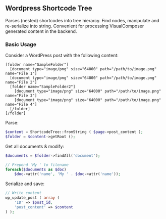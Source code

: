 ## Wordpress Shortcode Tree

Parses (nested) shortcodes into tree hierarcy. Find nodes, manipulate and re-serialize into string. Convenient for processing VisualComposer generated content in the backend.

### Basic Usage

Consider a WordPress post with the following content:

```
[folder name="SampleFolder"]
  [document type="image/png" size="64000" path="/path/to/image.png" name="File 1"]
  [document type="image/png" size="64000" path="/path/to/image.png" name="File 2"]
  [folder name="SampleFolder2"]
    [document type="image/png" size="64000" path="/path/to/image.png" name="File 3"]
    [document type="image/png" size="64000" path="/path/to/image.png" name="File 4"]
  [/folder]
[/folder]
```

Parse:

```php
$content = ShortcodeTree::fromString ( $page->post_content );
$folder = $content->getRoot ();
```

Get all documents & modify:

```php
$documents = $folder->findAll('document');

// Prepend 'My ' to filename
foreach($documents as $doc)
	$doc->attr('name', 'My ' . $doc->attr('name'));
```

Serialize and save:
```php
// Write content
wp_update_post ( array (
	'ID' => $post_id,
	'post_content' => $content 
) );
```
